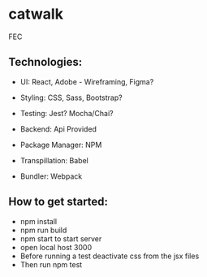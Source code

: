 # catwalk
FEC

## Technologies:

- UI: React, Adobe - Wireframing, Figma?

- Styling: CSS, Sass, Bootstrap?

- Testing: Jest? Mocha/Chai?

- Backend: Api Provided

- Package Manager: NPM

- Transpillation: Babel

- Bundler: Webpack

## How to get started:

- npm install
- npm run build
- npm start to start server
- open local host 3000
- Before running a test deactivate css from the jsx files
- Then run npm test